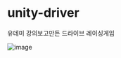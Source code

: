 # unity-driver
유데미 강의보고만든 드라이브 레이싱게임

![image](https://user-images.githubusercontent.com/109032080/219391379-0cc0568c-e21a-4a39-885d-f918185e5c8a.png)


